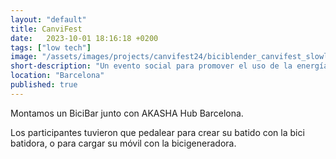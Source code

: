 ```yaml
---
layout: "default"
title: CanviFest
date:   2023-10-01 18:16:18 +0200
tags: ["low tech"]
image: "/assets/images/projects/canvifest24/biciblender_canvifest_slowlab.png"
short-description: "Un evento social para promover el uso de la energía solar de una manera divertida: cocinar con el sol y música alimentada con el sol."
location: "Barcelona"
published: true
---
```


Montamos un BiciBar junto con AKASHA Hub Barcelona.  


Los participantes tuvieron que pedalear para crear su batido con la bici batidora, o para cargar su móvil con la bicigeneradora.
